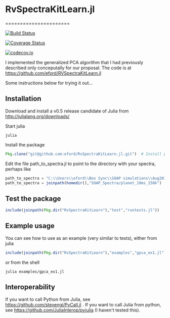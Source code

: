# RvSpectraKitLearn.jl
======================

[![Build Status](https://travis-ci.org/eford/RvSpectraKitLearn.jl.svg?branch=master)](https://travis-ci.org/eford/RvSpectraKitLearn.jl)

[![Coverage Status](https://coveralls.io/repos/eford/RvSpectraKitLearn.jl/badge.svg?branch=master&service=github)](https://coveralls.io/github/eford/RvSpectraKitLearn.jl?branch=master)

[![codecov.io](http://codecov.io/github/eford/RvSpectraKitLearn.jl/coverage.svg?branch=master)](http://codecov.io/github/eford/RvSpectraKitLearn.jl?branch=master)


I implemented the generalized PCA algorithm that I had previously described only conceputally for our proposal.
The code is at https://github.com/eford/RVSpectraKitLearn.jl

Some instructions below for trying it out...

Installation
------------
Download and install a v0.5 release candidate of Julia from http://julialang.org/downloads/

Start julia

```shell
julia
```

Install the package
```julia
Pkg.clone("git@github.com:eford/RvSpectraKitLearn.jl.git")  # Install package
```

Edit the file path_to_spectra.jl to point to the directory with your spectra, perhaps like
```julia
path_to_spectra = "C:\\Users\\eford\\Box Sync\\SOAP simulations\\Aug2016_workshop\\SOAP_Spectra\\planet_10ms_150k"
path_to_spectra = joinpath(homedir(),"SOAP_Spectra/planet_10ms_150k")
```

Test the package
----------------
```julia
include(joinpath(Pkg.dir("RvSpectraKitLearn"),"test","runtests.jl"))
```

Example usage
-------------
You can see how to use as an example (very similar to tests), either from julia
```julia
include(joinpath(Pkg.dir("RvSpectraKitLearn"),"examples","gpca_ex1.jl"))
```
or from the shell
```shell
julia examples/gpca_ex1.jl
```

Interoperability
-----------------
If you want to call Python from Julia, see https://github.com/stevengj/PyCall.jl .
If you want to call Julia from python, see https://github.com/JuliaInterop/pyjulia  (I haven't tested this).


